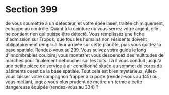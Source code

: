 # Section 399

de vous soumettre à un détecteur, et votre épée laser, traitée
chimiquement, échappe au contrôle. Quant à la ceinture où vous
serrez votre argent, elle ne contient rien qui puisse être détecté.
Vous remplissez une fiche d'admission sur Tropos, que tous les
humains non résidents doivent obligatoirement remplir à leur
arrivée sur cette planète, puis vous quittez la base spatiale.
Rendez-vous au 299.
Vous suivez votre guide le long d'innombrables couloirs, vous
montez et vous descendez des multitudes de marches pour
finalement déboucher sur les toits.
Là il vous conduit jusqu'à une petite pièce de service à air
conditionné située au sommet du corps de bâtiments ouest de la
base spatiale. Tout cela est bien mystérieux. Allez-vous laisser
votre compagnon frapper à la porte (rendez-vous au 145) ou,
vous méfiant, jugez-vous plus prudent de mettre un terme à cette
dangereuse équipée (rendez-vous au 334) ?